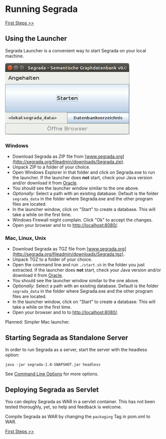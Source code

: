 # Running Segrada

[First Steps >>](tutorial01.md)

## Using the Launcher

Segrada Launcher is a convenient way to start Segrada on your local machine.

![Segrada launcher](SegradaLauncher.png "Segrada launcher")

### Windows

* Download Segrada as ZIP file from [www.segrada.org](http://segrada.org/fileadmin/downloads/Segrada.zip).
* Unpack ZIP to a folder of your choice.
* Open Windows Explorer in that folder and click on Segrada.exe to run the launcher. If the launcher does **not** start,
  check your Java version and/or download it from [Oracle](https://www.java.com/).
* You should see the launcher window similar to the one above.
* _Optionally:_ Select a path with an existing database. Default is the folder `segrada_data` in the folder where
  Segrada.exe and the other program files are located. 
* In the launcher window, click on "Start" to create a database. This will take a while on the first time.
* Windows Firewall might complain. Click "Ok" to accept the changes.
* Open your browser and to to [http://localhost:8080/](http://localhost:8080/).

### Mac, Linux, Unix

* Download Segrada as TGZ file from [www.segrada.org](http://segrada.org/fileadmin/downloads/Segrada.tgz).
* Unpack TGZ to a folder of your choice.
* Open the command line and run `./start.sh` in the folder you just extracted. If the launcher does **not** start,
  check your Java version and/or download it from [Oracle](https://www.java.com/).
* You should see the launcher window similar to the one above.
* _Optionally:_ Select a path with an existing database. Default is the folder `segrada_data` in the folder where
  Segrada.exe and the other program files are located. 
* In the launcher window, click on "Start" to create a database. This will take a while on the first time.
* Open your browser and to to [http://localhost:8080/](http://localhost:8080/).

Planned: Simpler Mac launcher.


## Starting Segrada as Standalone Server

In order to run Segrada as a server, start the server with the headless option:

    java -jar segrada-1.0-SNAPSHOT.jar headless

See [Command Line Options](command_line_options.md) for more options.


## Deploying Segrada as Servlet

You can deploy Segrada as WAR in a servlet container. This has not been tested thoroughly, yet, so help and feedback
is welcome.

Compile Segrada as WAR by changing the `packaging` Tag in pom.xml to WAR.

[First Steps >>](tutorial01.md)